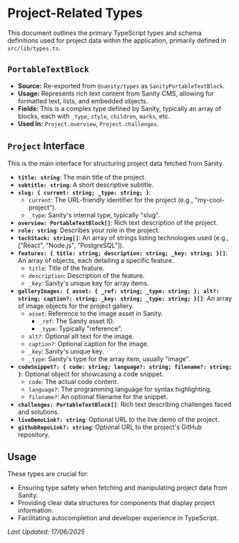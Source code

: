 # Project-Related Types

This document outlines the primary TypeScript types and schema definitions used for project data within the application, primarily defined in `src/lib/types.ts`.

## `PortableTextBlock`

-   **Source:** Re-exported from `@sanity/types` as `SanityPortableTextBlock`.
-   **Usage:** Represents rich text content from Sanity CMS, allowing for formatted text, lists, and embedded objects.
-   **Fields:** This is a complex type defined by Sanity, typically an array of blocks, each with `_type`, `style`, `children`, `marks`, etc.
-   **Used In:** `Project.overview`, `Project.challenges`.

## `Project` Interface

This is the main interface for structuring project data fetched from Sanity.

-   **`title: string`**: The main title of the project.
-   **`subtitle: string`**: A short descriptive subtitle.
-   **`slug: { current: string; _type: string; }`**:
    -   `current`: The URL-friendly identifier for the project (e.g., "my-cool-project").
    -   `_type`: Sanity's internal type, typically "slug".
-   **`overview: PortableTextBlock[]`**: Rich text description of the project.
-   **`role: string`**: Describes your role in the project.
-   **`techStack: string[]`**: An array of strings listing technologies used (e.g., \["React", "Node.js", "PostgreSQL"]).
-   **`features: { title: string; description: string; _key: string; }[]`**: An array of objects, each detailing a specific feature.
    -   `title`: Title of the feature.
    -   `description`: Description of the feature.
    -   `_key`: Sanity's unique key for array items.
-   **`galleryImages: { asset: { _ref: string; _type: string; }; alt?: string; caption?: string; _key: string; _type: string; }[]`**: An array of image objects for the project gallery.
    -   `asset`: Reference to the image asset in Sanity.
        -   `_ref`: The Sanity asset ID.
        -   `_type`: Typically "reference".
    -   `alt?`: Optional alt text for the image.
    -   `caption?`: Optional caption for the image.
    -   `_key`: Sanity's unique key.
    -   `_type`: Sanity's type for the array item, usually "image".
-   **`codeSnippet?: { code: string; language?: string; filename?: string; }`**: Optional object for showcasing a code snippet.
    -   `code`: The actual code content.
    -   `language?`: The programming language for syntax highlighting.
    -   `filename?`: An optional filename for the snippet.
-   **`challenges: PortableTextBlock[]`**: Rich text describing challenges faced and solutions.
-   **`liveDemoLink?: string`**: Optional URL to the live demo of the project.
-   **`githubRepoLink?: string`**: Optional URL to the project's GitHub repository.

## Usage

These types are crucial for:
-   Ensuring type safety when fetching and manipulating project data from Sanity.
-   Providing clear data structures for components that display project information.
-   Facilitating autocompletion and developer experience in TypeScript.

*Last Updated: 17/06/2025*
